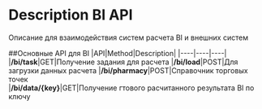 # Description BI API
Описание для взаимодействия систем расчета ВI и внешних систем


##Основные API для BI
|API|Method|Description|
|----|----|----|
|**/bi/task**|GET|Получение задания для расчета
|**/bi/load**|POST|Для загрузки данных расчета
|**/bi/pharmacy**|POST|Справочник торговых точек  
|**/bi/data/{key}**|GET|Получение гтового расчитанного результата BI по ключу   
